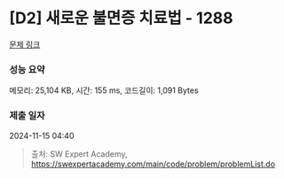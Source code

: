 # [D2] 새로운 불면증 치료법 - 1288 

[문제 링크](https://swexpertacademy.com/main/code/problem/problemDetail.do?contestProbId=AV18_yw6I9MCFAZN) 

### 성능 요약

메모리: 25,104 KB, 시간: 155 ms, 코드길이: 1,091 Bytes

### 제출 일자

2024-11-15 04:40



> 출처: SW Expert Academy, https://swexpertacademy.com/main/code/problem/problemList.do